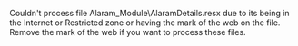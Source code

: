 Couldn't process file Alaram_Module\AlaramDetails.resx due to its being in the Internet or Restricted zone or having the mark of the web on the file. Remove the mark of the web if you want to process these files.

